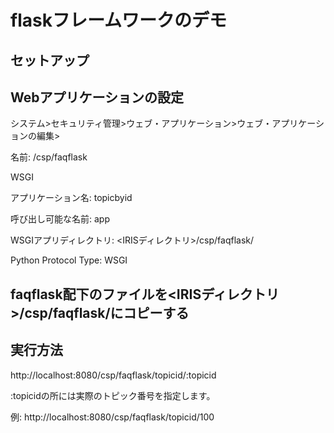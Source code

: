 # flaskフレームワークのデモ

## セットアップ

## Webアプリケーションの設定

システム>セキュリティ管理>ウェブ・アプリケーション>ウェブ・アプリケーションの編集>

名前: /csp/faqflask

WSGI

アプリケーション名: topicbyid

呼び出し可能な名前: app

WSGIアプリディレクトリ: <IRISディレクトリ>/csp/faqflask/

Python Protocol Type: WSGI

## faqflask配下のファイルを<IRISディレクトリ>/csp/faqflask/にコピーする


## 実行方法

http://localhost:8080/csp/faqflask/topicid/:topicid

:topicidの所には実際のトピック番号を指定します。

例: http://localhost:8080/csp/faqflask/topicid/100
